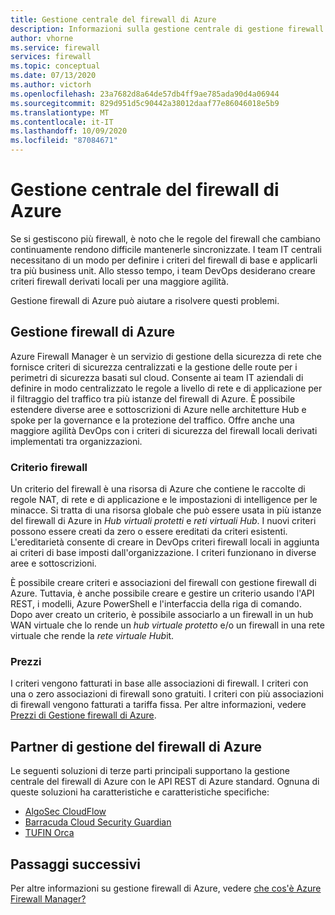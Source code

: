 ```yaml
---
title: Gestione centrale del firewall di Azure
description: Informazioni sulla gestione centrale di gestione firewall di Azure
author: vhorne
ms.service: firewall
services: firewall
ms.topic: conceptual
ms.date: 07/13/2020
ms.author: victorh
ms.openlocfilehash: 23a7682d8a64de57db4ff9ae785ada90d4a06944
ms.sourcegitcommit: 829d951d5c90442a38012daaf77e86046018e5b9
ms.translationtype: MT
ms.contentlocale: it-IT
ms.lasthandoff: 10/09/2020
ms.locfileid: "87084671"
---
```

# <a name="azure-firewall-central-management"></a>Gestione centrale del firewall di Azure

Se si gestiscono più firewall, è noto che le regole del firewall che cambiano continuamente rendono difficile mantenerle sincronizzate. I team IT centrali necessitano di un modo per definire i criteri del firewall di base e applicarli tra più business unit. Allo stesso tempo, i team DevOps desiderano creare criteri firewall derivati locali per una maggiore agilità.

Gestione firewall di Azure può aiutare a risolvere questi problemi.


## <a name="azure-firewall-manager"></a>Gestione firewall di Azure

Azure Firewall Manager è un servizio di gestione della sicurezza di rete che fornisce criteri di sicurezza centralizzati e la gestione delle route per i perimetri di sicurezza basati sul cloud. Consente ai team IT aziendali di definire in modo centralizzato le regole a livello di rete e di applicazione per il filtraggio del traffico tra più istanze del firewall di Azure. È possibile estendere diverse aree e sottoscrizioni di Azure nelle architetture Hub e spoke per la governance e la protezione del traffico. Offre anche una maggiore agilità DevOps con i criteri di sicurezza del firewall locali derivati implementati tra organizzazioni.

### <a name="firewall-policy"></a>Criterio firewall

Un criterio del firewall è una risorsa di Azure che contiene le raccolte di regole NAT, di rete e di applicazione e le impostazioni di intelligence per le minacce. Si tratta di una risorsa globale che può essere usata in più istanze del firewall di Azure in *Hub virtuali protetti* e *reti virtuali Hub*. I nuovi criteri possono essere creati da zero o essere ereditati da criteri esistenti. L'ereditarietà consente di creare in DevOps criteri firewall locali in aggiunta ai criteri di base imposti dall'organizzazione. I criteri funzionano in diverse aree e sottoscrizioni.
 
È possibile creare criteri e associazioni del firewall con gestione firewall di Azure. Tuttavia, è anche possibile creare e gestire un criterio usando l'API REST, i modelli, Azure PowerShell e l'interfaccia della riga di comando. Dopo aver creato un criterio, è possibile associarlo a un firewall in un hub WAN virtuale che lo rende un *hub virtuale protetto* e/o un firewall in una rete virtuale che rende la *rete virtuale Hub*it.

### <a name="pricing"></a>Prezzi

I criteri vengono fatturati in base alle associazioni di firewall. I criteri con una o zero associazioni di firewall sono gratuiti. I criteri con più associazioni di firewall vengono fatturati a tariffa fissa. Per altre informazioni, vedere [Prezzi di Gestione firewall di Azure](https://azure.microsoft.com/pricing/details/firewall-manager/).

## <a name="azure-firewall-management-partners"></a>Partner di gestione del firewall di Azure

Le seguenti soluzioni di terze parti principali supportano la gestione centrale del firewall di Azure con le API REST di Azure standard. Ognuna di queste soluzioni ha caratteristiche e caratteristiche specifiche:

- [AlgoSec CloudFlow](https://www.algosec.com/azure/) 
- [Barracuda Cloud Security Guardian](https://www.barracuda.com/products/cloudsecurityguardian/for_azure)
- [TUFIN Orca](https://www.tufin.com/products/tufin-orca)


## <a name="next-steps"></a>Passaggi successivi

Per altre informazioni su gestione firewall di Azure, vedere [che cos'è Azure Firewall Manager?](../firewall-manager/overview.md)